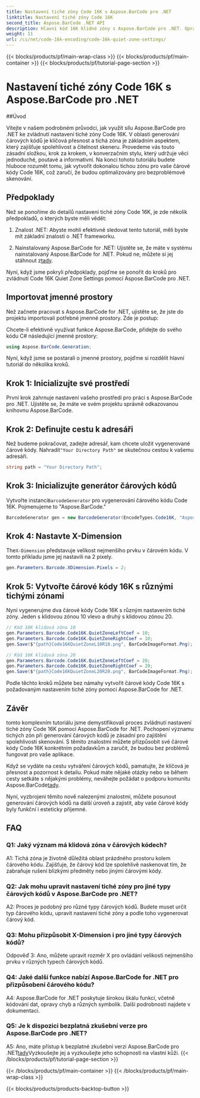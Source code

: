 ```yaml
---
title: Nastavení tiché zóny Code 16K s Aspose.BarCode pro .NET
linktitle: Nastavení tiché zóny Code 16K
second_title: Aspose.BarCode .NET API
description: Hlavní kód 16K klidné zóny s Aspose.BarCode pro .NET. Upravte nastavení čárových kódů pro spolehlivé skenování.
weight: 11
url: /cs/net/code-16k-encoding/code-16k-quiet-zone-settings/
---
```


{{< blocks/products/pf/main-wrap-class >}}
{{< blocks/products/pf/main-container >}}
{{< blocks/products/pf/tutorial-page-section >}}

# Nastavení tiché zóny Code 16K s Aspose.BarCode pro .NET

##Úvod

Vítejte v našem podrobném průvodci, jak využít sílu Aspose.BarCode pro .NET ke zvládnutí nastavení tiché zóny Code 16K. V oblasti generování čárových kódů je klíčová přesnost a tichá zóna je základním aspektem, který zajišťuje spolehlivost a čitelnost skeneru. Provedeme vás touto zásadní složkou, krok za krokem, v konverzačním stylu, který udržuje věci jednoduché, poutavé a informativní. Na konci tohoto tutoriálu budete hluboce rozumět tomu, jak vytvořit dokonalou tichou zónu pro vaše čárové kódy Code 16K, což zaručí, že budou optimalizovány pro bezproblémové skenování.

## Předpoklady

Než se ponoříme do detailů nastavení tiché zóny Code 16K, je zde několik předpokladů, o kterých byste měli vědět:

1. Znalost .NET: Abyste mohli efektivně sledovat tento tutoriál, měli byste mít základní znalosti o .NET frameworku.

2.  Nainstalovaný Aspose.BarCode for .NET: Ujistěte se, že máte v systému nainstalovaný Aspose.BarCode for .NET. Pokud ne, můžete si jej stáhnout z[tady](https://releases.aspose.com/barcode/net/).

Nyní, když jsme pokryli předpoklady, pojďme se ponořit do kroků pro zvládnutí Code 16K Quiet Zone Settings pomocí Aspose.BarCode pro .NET.

## Importovat jmenné prostory

Než začnete pracovat s Aspose.BarCode for .NET, ujistěte se, že jste do projektu importovali potřebné jmenné prostory. Zde je postup:

Chcete-li efektivně využívat funkce Aspose.BarCode, přidejte do svého kódu C# následující jmenné prostory:

```csharp
using Aspose.BarCode.Generation;
```

Nyní, když jsme se postarali o jmenné prostory, pojďme si rozdělit hlavní tutoriál do několika kroků.

## Krok 1: Inicializujte své prostředí

První krok zahrnuje nastavení vašeho prostředí pro práci s Aspose.BarCode pro .NET. Ujistěte se, že máte ve svém projektu správně odkazovanou knihovnu Aspose.BarCode.

## Krok 2: Definujte cestu k adresáři

 Než budeme pokračovat, zadejte adresář, kam chcete uložit vygenerované čárové kódy. Nahradit`"Your Directory Path"` se skutečnou cestou k vašemu adresáři.

```csharp
string path = "Your Directory Path";
```

## Krok 3: Inicializujte generátor čárových kódů

 Vytvořte instanci`BarcodeGenerator` pro vygenerování čárového kódu Code 16K. Pojmenujeme to "Aspose.BarCode."

```csharp
BarcodeGenerator gen = new BarcodeGenerator(EncodeTypes.Code16K, "Aspose.BarCode");
```

## Krok 4: Nastavte X-Dimension

 The`X-Dimension` představuje velikost nejmenšího prvku v čárovém kódu. V tomto příkladu jsme jej nastavili na 2 pixely.

```csharp
gen.Parameters.Barcode.XDimension.Pixels = 2;
```

## Krok 5: Vytvořte čárové kódy 16K s různými tichými zónami

Nyní vygenerujme dva čárové kódy Code 16K s různým nastavením tiché zóny. Jeden s klidovou zónou 10 vlevo a druhý s klidovou zónou 20.

```csharp
// Kód 16K klidová zóna 10
gen.Parameters.Barcode.Code16K.QuietZoneLeftCoef = 10;
gen.Parameters.Barcode.Code16K.QuietZoneRightCoef = 10;
gen.Save($"{path}Code16KQuietZoneL10R10.png", BarCodeImageFormat.Png);

// Kód 16K klidová zóna 20
gen.Parameters.Barcode.Code16K.QuietZoneLeftCoef = 20;
gen.Parameters.Barcode.Code16K.QuietZoneRightCoef = 20;
gen.Save($"{path}Code16KQuietZoneL20R20.png", BarCodeImageFormat.Png);
```

Podle těchto kroků můžete bez námahy vytvořit čárové kódy Code 16K s požadovaným nastavením tiché zóny pomocí Aspose.BarCode for .NET.

## Závěr

tomto komplexním tutoriálu jsme demystifikovali proces zvládnutí nastavení tiché zóny Code 16K pomocí Aspose.BarCode for .NET. Pochopení významu tichých zón při generování čárových kódů je zásadní pro zajištění spolehlivosti skenování. S těmito znalostmi můžete přizpůsobit své čárové kódy Code 16K konkrétním požadavkům a zaručit, že budou bez problémů fungovat pro vaše aplikace.

 Když se vydáte na cestu vytváření čárových kódů, pamatujte, že klíčová je přesnost a pozornost k detailu. Pokud máte nějaké otázky nebo se během cesty setkáte s nějakými problémy, neváhejte požádat o podporu komunitu Aspose.BarCode[tady](https://forum.aspose.com/c/barcode/13).

Nyní, vyzbrojeni těmito nově nalezenými znalostmi, můžete posunout generování čárových kódů na další úroveň a zajistit, aby vaše čárové kódy byly funkční i esteticky příjemné.

## FAQ

### Q1: Jaký význam má klidová zóna v čárových kódech?
   
A1: Tichá zóna je životně důležitá oblast prázdného prostoru kolem čárového kódu. Zajišťuje, že čárový kód lze spolehlivě naskenovat tím, že zabraňuje rušení blízkými předměty nebo jinými čárovými kódy.

### Q2: Jak mohu upravit nastavení tiché zóny pro jiné typy čárových kódů v Aspose.BarCode pro .NET?

A2: Proces je podobný pro různé typy čárových kódů. Budete muset určit typ čárového kódu, upravit nastavení tiché zóny a podle toho vygenerovat čárový kód.

### Q3: Mohu přizpůsobit X-Dimension i pro jiné typy čárových kódů?

Odpověď 3: Ano, můžete upravit rozměr X pro ovládání velikosti nejmenšího prvku v různých typech čárových kódů.

### Q4: Jaké další funkce nabízí Aspose.BarCode for .NET pro přizpůsobení čárového kódu?

A4: Aspose.BarCode for .NET poskytuje širokou škálu funkcí, včetně kódování dat, opravy chyb a různých symbolik. Další podrobnosti najdete v dokumentaci.

### Q5: Je k dispozici bezplatná zkušební verze pro Aspose.BarCode pro .NET?

 A5: Ano, máte přístup k bezplatné zkušební verzi Aspose.BarCode pro .NET[tady](https://releases.aspose.com/)Vyzkoušejte jej a vyzkoušejte jeho schopnosti na vlastní kůži.
{{< /blocks/products/pf/tutorial-page-section >}}

{{< /blocks/products/pf/main-container >}}
{{< /blocks/products/pf/main-wrap-class >}}

{{< blocks/products/products-backtop-button >}}
